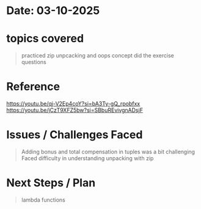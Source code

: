 # Date: 03-10-2025

# topics covered
>practiced zip unpcacking and oops concept
>did the exercise questions

# Reference 
https://youtu.be/qj-V2Ep4coY?si=bA3Ty-gQ_rpobfxx
https://youtu.be/jCzT9XFZ5bw?si=SBbuREvivgnADsjF


# Issues / Challenges Faced
>Adding bonus and total compensation in tuples was a bit challenging
>Faced difficulty in understanding unpacking with zip


# Next Steps / Plan
>lambda functions
